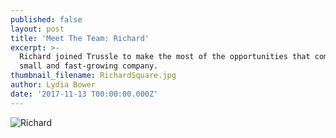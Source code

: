 ```yaml
---
published: false
layout: post
title: 'Meet The Team: Richard'
excerpt: >-
  Richard joined Trussle to make the most of the opportunities that come with a
  small and fast-growing company.     
thumbnail_filename: RichardSquare.jpg
author: Lydia Bower
date: '2017-11-13 T00:00:00.000Z'
---
```




![Richard]({{site.baseurl}}/images/post_images/Richard.jpg)

